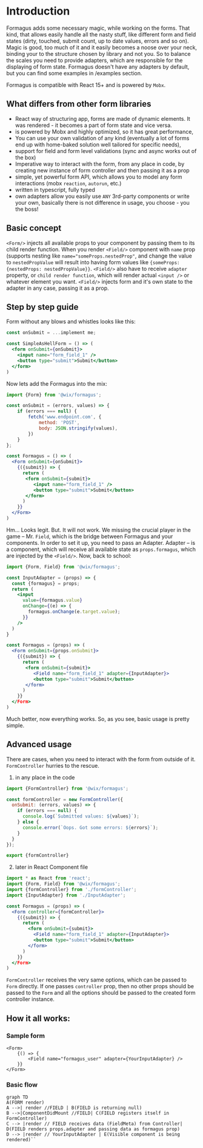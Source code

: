 # Introduction

Formagus adds some necessary magic, while working on the forms. That kind, that allows easily handle all
the nasty stuff, like different form and field states (dirty, touched, submit count, up to date values, errors and so on). Magic is good, too much of it and it easily becomes
a noose over your neck, binding your to the structure chosen by library and not you. So to balance the scales you need to provide adapters, which are responsible for the displaying of form state.
Formagus doesn't have any adapters by default, but you can find some examples in /examples section.

Formagus is compatible with React 15+ and is powered by `Mobx`.

## What differs from other form libraries

* React way of structuring app, forms are made of dynamic elements.
 It was rendered - it becomes a part of form state and vice versa.
* is powered by Mobx and highly optimized, so it has great performance,
* You can use your own validation of any kind (eventually a lot of forms end up with home-baked solution well tailored for specific needs),
* support for field and form level validations (sync and async works out of the box)
* Imperative way to interact with the form, from any place in code, by creating new instance of form controller and then
 passing it as a prop
* simple, yet powerful form API, which allows you to model any form interactions (mobx `reaction`, `autorun`, etc.)
* written in typescript, fully typed
* own adapters allow you easily use `ANY` 3rd-party components or write your own, basically there is not difference in usage, you choose - you the boss!

## Basic concept

`<Form/>` injects all available props to your component by passing them to its child render function.
When you render `<Field/>` component with `name` prop (supports nesting like `name="someProps.nestedProp"`, and change the value to
`nestedPropValue` will result into having form values like `{someProps: {nestedProps: nestedPropValue}}`. `<Field/>` also
have to receive `adapter` property, or `child render function`, which will render actual `<input />` or whatever element you want.
`<Field/>` injects form and it's own state to the adapter in any case, passing it as a prop.

## Step by step guide

Form without any blows and whistles looks like this:

```jsx
const onSubmit = ...implement me;

const SimpleAsHellForm = () => (
  <form onSubmit={onSubmit}>
    <input name="form_field_1" />
    <button type="submit">Submit</button>
  </form>
)
```

Now lets add the Formagus into the mix:

```jsx
import {Form} from '@wix/formagus';

const onSubmit = (errors, values) => {
    if (errors === null) {
        fetch('www.endpoint.com', {
            method: 'POST',
            body: JSON.stringify(values),
        })
    }
};

const Formagus = () => (
  <Form onSubmit={onSubmit}>
    {({submit}) => {
      return (
       <form onSubmit={submit}>
          <input name="form_field_1" />
          <button type="submit">Submit</button>
       </form>
      )
    }}
  </Form>
)
```

Hm... Looks legit. But. It will not work. We missing the crucial player in the game – Mr. `Field`, which is the bridge
between Formagus and your components. In order to set it up, you need to pass an Adapter.
Adapter – is a component, which will receive all available state as `props.formagus`, which
are injected by the `<Field/>`. Now, back to school:

```jsx
import {Form, Field} from '@wix/formagus';

const InputAdapter = (props) => {
  const {formagus} = props;
  return (
    <input
      value={formagus.value}
      onChange={(e) => {
        formagus.onChange(e.target.value);
      }}
    />
  )
}

const Formagus = (props) => (
  <Form onSubmit={props.onSubmit}>
    {({submit}) => {
      return (
       <form onSubmit={submit}>
          <Field name="form_field_1" adapter={InputAdapter}>
          <button type="submit">Submit</button>
       </form>
      )
    }}
  </Form>
)
```

Much better, now everything works. So, as you see, basic usage is pretty simple.

## Advanced usage

There are cases, when you need to interact with the form from outside of it. `FormController` hurries to the rescue.

1. in any place in the code

```jsx
import {FormController} from '@wix/formagus';

const formController = new FormController({
  onSubmit: (errors, values) => {
    if (errors === null) {
      console.log(`Submitted values: ${values}`);
    } else {
      console.error(`Oops. Got some errors: ${errors}`);
    }
  }
});

export {formController}
```

2. later in React Component file

```jsx
import * as React from 'react';
import {Form, Field} from '@wix/formagus';
import {formController} from './formController';
import {InputAdapter} from './InputAdapter';

const Formagus = (props) => (
  <Form controller={formController}>
    {({submit}) => {
      return (
        <form onSubmit={submit}>
          <Field name="form_field_1" adapter={InputAdapter}>
          <button type="submit">Submit</button>
        </form>
      )
    }}
  </Form>
)
```

`FormController` receives the very same options, which can be passed to `Form` directly. If one passes `controller` prop,
then no other props should be passed to the `Form` and all the options should be passed to the created form controller instance.

## How it all works:

### Sample form
```tsx
<Form>
	{() => {
		<Field name="formagus_user" adapter={YourInputAdapter} />
	}}
</Form>
```
### Basic flow
```mermaid
graph TD
A(FORM render)
A -->| render //FIELD | B(FIELD is returning null)
B -->|ComponentDidMount //FIELD| C(FIELD registers itself in FormController)
C --> |render // FIELD receives data (FieldMeta) from Controller| D(FIELD renders props.adapter and passing data as formagus prop)
D --> |render // YourInputAdapter | E(Visible component is being rendered)``
```


